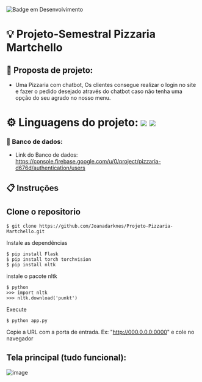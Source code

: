 ![Badge em Desenvolvimento](http://img.shields.io/static/v1?label=STATUS&message=EM%20DESENVOLVIMENTO&color=yellow&style=for-the-badge)


# 💡 Projeto-Semestral Pizzaria Martchello

## 🍕 Proposta de projeto: 
- Uma Pizzaria com chatbot, Os clientes consegue realizar o login no site e fazer o pedido desejado através do chatbot caso não tenha uma opção do seu agrado no nosso menu.


# ⚙️ Linguagens do projeto: <img src="https://img.shields.io/badge/Python-3776AB?style=for-the-badge&logo=python&logoColor=white" />  <img src="https://img.shields.io/badge/JavaScript-323330?style=for-the-badge&logo=javascript&logoColor=F7DF1E)" />

### 📁 Banco de dados:
- Link do Banco de dados: https://console.firebase.google.com/u/0/project/pizzaria-d676d/authentication/users

## 📋 Instruções 
 
## Clone o repositorio
```
$ git clone https://github.com/Joanadarknes/Projeto-Pizzaria-Martchello.git
```
Instale as dependências
```
$ pip install Flask 
$ pip install torch torchvision 
$ pip install nltk
```
instale o pacote nltk
```
$ python
>>> import nltk
>>> nltk.download('punkt')
```
Execute
```
$ python app.py 
```
Copie a URL com a porta de entrada. Ex: "http://000.0.0.0:0000" e cole no navegador


## Tela principal (tudo funcional):
![image](https://github.com/Joanadarknes/Projeto-Pizzaria-Martchello/assets/95653155/c9d052b2-0718-4804-b7c2-223689ce4889)



